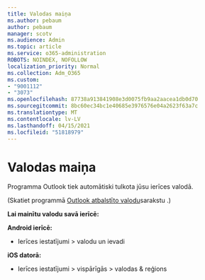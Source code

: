 ```yaml
---
title: Valodas maiņa
ms.author: pebaum
author: pebaum
manager: scotv
ms.audience: Admin
ms.topic: article
ms.service: o365-administration
ROBOTS: NOINDEX, NOFOLLOW
localization_priority: Normal
ms.collection: Adm_O365
ms.custom:
- "9001112"
- "3073"
ms.openlocfilehash: 87738a913841908e3d0075fb9aa2aacea1db0d70
ms.sourcegitcommit: 8bc60ec34bc1e40685e3976576e04a2623f63a7c
ms.translationtype: MT
ms.contentlocale: lv-LV
ms.lasthandoff: 04/15/2021
ms.locfileid: "51818979"
---
```

# <a name="change-my-language"></a>Valodas maiņa

Programma Outlook tiek automātiski tulkota jūsu ierīces valodā. 

(Skatiet programmā [Outlook atbalstīto valodu](https://acompli.helpshift.com/a/outlook/?s=general-questions&f=in-which-languages-is-your-app-translated)sarakstu .) 

**Lai mainītu valodu savā ierīcē:** 

**Android ierīcē:** 

- Ierīces iestatījumi > valodu un ievadi 

**iOS datorā:** 

- Ierīces iestatījumi > vispārīgās > valodas & reģions 
